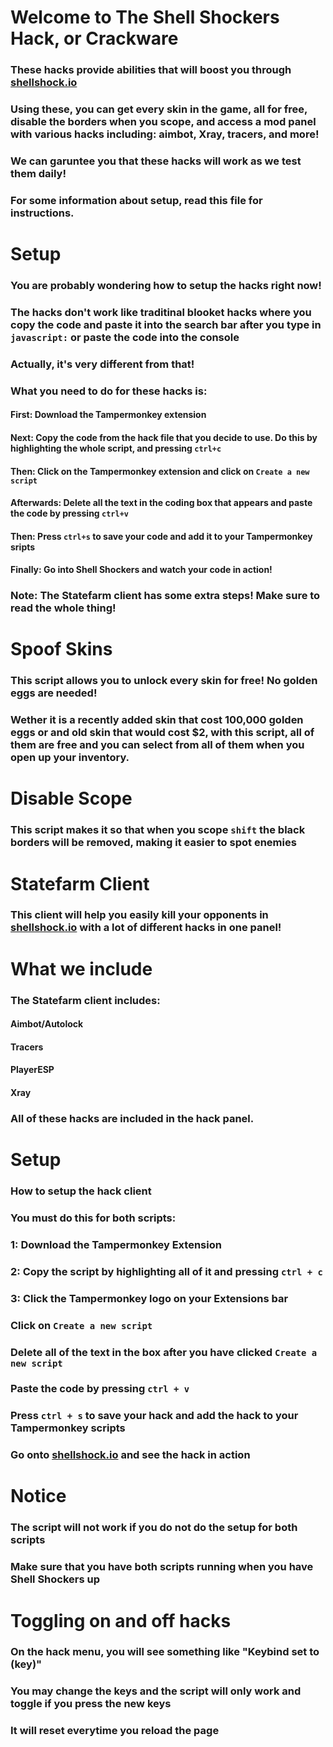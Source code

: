 # Welcome to The Shell Shockers Hack, or Crackware
### These hacks provide abilities that will boost you through [shellshock.io](shellshock.io)
### Using these, you can get every skin in the game, all for free, disable the borders when you scope, and access a mod panel with various hacks including:  aimbot, Xray, tracers, and more!
### We can garuntee you that these hacks will work as we test them daily!
### For some information about setup, read this file for instructions.  
# Setup
### You are probably wondering how to setup the hacks right now!
### The hacks don't work like traditinal blooket hacks where you copy the code and paste it into the search bar after you type in `javascript:` or paste the code into the console
### Actually, it's very different from that!
### What you need to do for these hacks is:
#### First:  Download the Tampermonkey extension
#### Next:  Copy the code from the hack file that you decide to use.  Do this by highlighting the whole script, and pressing  `ctrl+c`
#### Then:  Click on the Tampermonkey extension and click on `Create a new script`
#### Afterwards:  Delete all the text in the coding box that appears and paste the code by pressing `ctrl+v`
#### Then:  Press `ctrl+s` to save your code and add it to your Tampermonkey sripts
#### Finally:  Go into Shell Shockers and watch your code in action!
### Note:  The Statefarm client has some extra steps!  Make sure to read the whole thing!
# Spoof Skins
### This script allows you to unlock every skin for free!  No golden eggs are needed!
### Wether it is a recently added skin that cost 100,000 golden eggs or and old skin that would cost $2, with this script, all of them are free and you can select from all of them when you open up your inventory.
# Disable Scope
### This script makes it so that when you scope `shift` the black borders will be removed, making it easier to spot enemies
# Statefarm Client
### This client will help you easily kill your opponents in [shellshock.io](shellshock.io) with a lot of different hacks in one panel!
# What we include
### The Statefarm client includes:
#### Aimbot/Autolock
#### Tracers
#### PlayerESP
#### Xray
### All of these hacks are included in the hack panel.
# Setup
### How to setup the hack client
### You must do this for both scripts:
### 1: Download the Tampermonkey Extension
### 2: Copy the script by highlighting all of it and pressing `ctrl + c`
### 3: Click the Tampermonkey logo on your Extensions bar
### Click on `Create a new script`
### Delete all of the text in the box after you have clicked  `Create a new script`
### Paste the code by pressing `ctrl + v`
### Press `ctrl + s` to save your hack and add the hack to your Tampermonkey scripts
### Go onto [shellshock.io](shellshock.io) and see the hack in action
# Notice
### The script will not work if you do not do the setup for both scripts
### Make sure that you have both scripts running when you have Shell Shockers up
# Toggling on and off hacks
### On the hack menu, you will see something like "Keybind set to (key)"
### You may change the keys and the script will only work and toggle if you press the new keys
### It will reset everytime you reload the page
